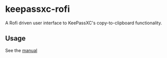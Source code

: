 # keepassxc-rofi

A Rofi driven user interface to KeePassXC's copy-to-clipboard functionality.

## Usage

See the [manual](doc/keepassxc-rofi.1.adoc)
